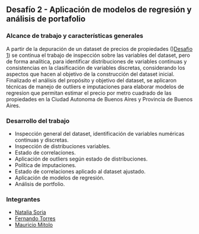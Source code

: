 ## Desafío 2 - Aplicación de modelos de regresión y análisis de portafolio

 ### Alcance de trabajo y características generales

 A partir de la depuración de un dataset de precios de propiedades ()[Desafio 1](https://github.com/mauriciomem/DH_DS_desafio_2_properati)) se continua el trabajo de inspección sobre las variables del dataset, pero de forma analítica, para identificar distribuciones de variables continuas y consistencias en la clasificación de variables discretas, considerando los aspectos que hacen al objetivo de la construcción del dataset inicial.
 Finalizado el análisis del propósito y objetivo del dataset, se aplicaron técnicas de manejo de outliers e imputaciones para elaborar modelos de regresion que permitan estimar el precio por metro cuadrado de las propiedades en la Ciudad Autonoma de Buenos Aires y Provincia de Buenos Aires.

 ### Desarrollo del trabajo

 * Inspección general del dataset, identificación de variables numéricas continuas y discretas.
 * Inspección de distribuciones variables.
 * Estado de correlaciones.
 * Aplicación de outliers según estado de distribuciones.
 * Política de imputaciones.
 * Estado de correlaciones aplicado al dataset ajustado.
 * Aplicación de modelos de regresión.
 * Análisis de portfolio.
 
 ### Integrantes

 * [Natalia Soria](https://github.com/natsoria)
 * [Fernando Torres](https://github.com/fetorres0)
 * [Mauricio Mitolo](https://github.com/mauriciomem)
